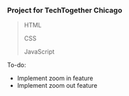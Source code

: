### Project for TechTogether Chicago

> HTML
> 
> CSS
>
> JavaScript

To-do:
- Implement zoom in feature
- Implement zoom out feature
